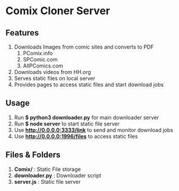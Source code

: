 # Comix Cloner Server

## Features

1. Downloads Images from comic sites and converts to PDF
    1. PComix.info
    1. SPComic.com
    1. AllPComics.com
1. Downloads videos from HH.org
1. Serves static files on local server
1. Provides pages to access static files and start download jobs 

## Usage

1. Run **$ python3 downloader.py** for main downloader server
1. Run **$ node server** to start static file server
1. Use **http://0.0.0.0:3333/link** to send and monitor download jobs
1. Use **http://0.0.0.0:1996/files** to access static files

## Files & Folders

1. **Comix/** : Static File storage
1. **downloader.py** : Downloader script
1. **server.js** : Static file server